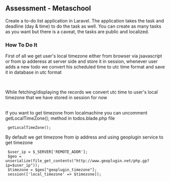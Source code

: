 <h2>Assessment - Metaschool</h2>
<p>Create a to-do list application in Laravel. The application takes the task and deadline (day & time) to do the task as well. You can create as many tasks as you want but there is a caveat, the tasks are public and localized.</p>
<h3>How To Do It</h3>
<p>First of all we get user's local timezone either from browser via jsavascript or from ip adderess at server side and store it in session, whenever user adds a new todo we convert his scheduled time to utc time format and save it in database in utc format</p>
<br/>
<p>While fetching/displaying the records we convert utc time to user's local timezone that we have stored in session for now</p>

<br/>
If you want to get timezone from localmachine you can uncomment  getLocalTimeZone(); method in todos.blade.php file

```
 getLocalTimeZone();
```


By default we get timezone from ip address and using geoplugin service to get timezone

```
 $user_ip = $_SERVER['REMOTE_ADDR'];
 $geo = unserialize(file_get_contents("http://www.geoplugin.net/php.gp?ip=$user_ip"));
 $timezone = $geo["geoplugin_timezone"];
 session(['local_timezone' => $timezone]);
```

